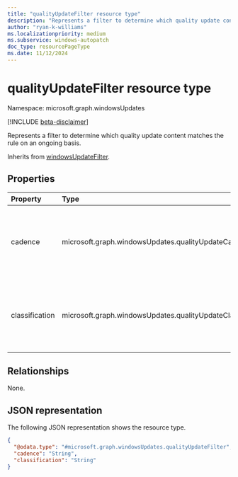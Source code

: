 ```yaml
---
title: "qualityUpdateFilter resource type"
description: "Represents a filter to determine which quality update content matches the rule on an ongoing basis."
author: "ryan-k-williams"
ms.localizationpriority: medium
ms.subservice: windows-autopatch
doc_type: resourcePageType
ms.date: 11/12/2024
---
```


# qualityUpdateFilter resource type

Namespace: microsoft.graph.windowsUpdates

[!INCLUDE [beta-disclaimer](../../includes/beta-disclaimer.md)]

Represents a filter to determine which quality update content matches the rule on an ongoing basis.

Inherits from [windowsUpdateFilter](../resources/windowsupdates-windowsupdatefilter.md).

## Properties

|Property|Type|Description|
|:---|:---|:---|
|cadence|microsoft.graph.windowsUpdates.qualityUpdateCadence|Specifies the cadence for publishing quality updates of the filter. The possible values are: `monthly`, `outOfBand`, `unknownFutureValue`. |
|classification|microsoft.graph.windowsUpdates.qualityUpdateClassification|Specifies the quality update classification of the filter. The possible values are: `all`, `security`, `nonSecurity`, `unknownFutureValue`. |

## Relationships
None.

## JSON representation
The following JSON representation shows the resource type.
<!-- {
  "blockType": "resource",
  "@odata.type": "microsoft.graph.windowsUpdates.qualityUpdateFilter"
}
-->
``` json
{
  "@odata.type": "#microsoft.graph.windowsUpdates.qualityUpdateFilter", 
  "cadence": "String",
  "classification": "String"
}
```
